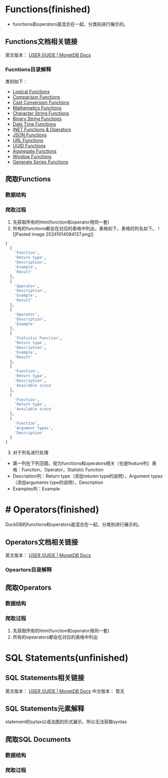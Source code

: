 # Functions(finished)

* functions和operators是混合在一起，分类别进行展示的。
## Functions文档相关链接
英文版本：
[USER GUIDE | MonetDB Docs](https://www.monetdb.org/documentation-Aug2024/user-guide/)
### Fucntions目录解释
类别如下：
- [Logical Functions](https://www.monetdb.org/documentation-Aug2024/user-guide/sql-functions/logical-functions)
- [Comparison Functions](https://www.monetdb.org/documentation-Aug2024/user-guide/sql-functions/comparison-functions)
- [Cast Conversion Functions](https://www.monetdb.org/documentation-Aug2024/user-guide/sql-functions/cast-conversion-functions)
- [Mathematics Functions](https://www.monetdb.org/documentation-Aug2024/user-guide/sql-functions/mathematics-functions)
- [Character String Functions](https://www.monetdb.org/documentation-Aug2024/user-guide/sql-functions/string-functions)
- [Binary String Functions](https://www.monetdb.org/documentation-Aug2024/user-guide/sql-functions/binary-string-functions)
- [Date Time Functions](https://www.monetdb.org/documentation-Aug2024/user-guide/sql-functions/date-time-functions)
- [INET Functions & Operators](https://www.monetdb.org/documentation-Aug2024/user-guide/sql-functions/inet-functions)
- [JSON Functions](https://www.monetdb.org/documentation-Aug2024/user-guide/sql-functions/json-functions)
- [URL Functions](https://www.monetdb.org/documentation-Aug2024/user-guide/sql-functions/url-functions)
- [UUID Functions](https://www.monetdb.org/documentation-Aug2024/user-guide/sql-functions/uuid-functions)
- [Aggregate Functions](https://www.monetdb.org/documentation-Aug2024/user-guide/sql-functions/aggregate-functions)
- [Window Functions](https://www.monetdb.org/documentation-Aug2024/user-guide/sql-functions/window-functions)
- [Generate Series Functions](https://www.monetdb.org/documentation-Aug2024/user-guide/sql-functions/generator-functions)
## 爬取Functions
### 数据结构

### 爬取过程
1. 先获取所有的html(function和operator用同一套)
2. 所有的functions都会在对应的表格中列出，表格如下，表格的列名如下。
![[Pasted image 20241014084127.png]]

``` Python
[  
  [  
    'Function',  
    'Return type',  
    'Description',  
    'Example',  
    'Result'  
  ],  
  [  
    'Operator',  
    'Description',  
    'Example',  
    'Result'  
  ],  
  [  
    'Operator',  
    'Description',  
    'Example'  
  ],  
  [  
    'Statistic Function',  
    'Return type',  
    'Description',  
    'Example',  
    'Result'  
  ],  
  [  
    'Function',  
    'Return type',  
    'Description',  
    'Available since'  
  ],  
  [  
    'Function',  
    'Return type',  
    'Available since'  
  ],  
  [  
    'Function',  
    'Argument types',  
    'Description'  
  ]  
]
```
3. 对于列名进行处理
* 第一列在下列范围，视为functions和operators相关（也是feature列）表格：Function，Operator，Statistic Function
* Description列：Return type（添加returen type的说明），Argument types（添加arguments type的说明），Description
* Examples列：Example

# # Operators(finished)

DuckDB的functions和operators是混合在一起，分类别进行展示的。
## Operators文档相关链接
英文版本：
[USER GUIDE | MonetDB Docs](https://www.monetdb.org/documentation-Aug2024/user-guide/)
### Opeartors目录解释

## 爬取Operators
### 数据结构

### 爬取过程
1. 先获取所有的html(function和operator用同一套)
2. 所有的opearators都会在对应的表格中列出



# SQL Statements(unfinished)
## SQL Statements相关链接

英文版本：
[USER GUIDE | MonetDB Docs](https://www.monetdb.org/documentation-Aug2024/user-guide/)
中文版本：
暂无
## SQL Statements元素解释
statement的sytax以语法图的形式展示，所以无法获取syntax
## 爬取SQL Documents

### 数据结构

### 爬取过程

















